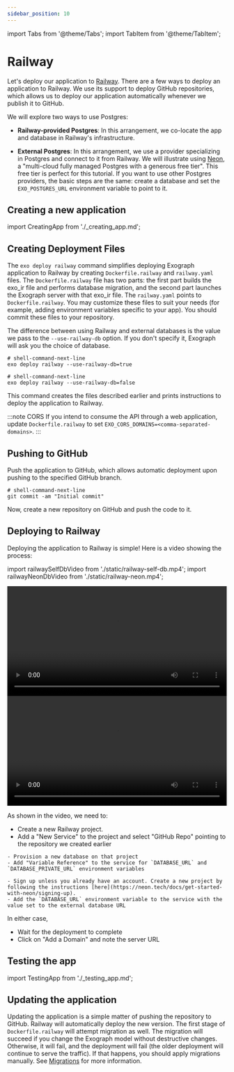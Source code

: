```yaml
---
sidebar_position: 10
---
```


import Tabs from '@theme/Tabs';
import TabItem from '@theme/TabItem';

# Railway

Let's deploy our application to [Railway](https://railway.app). There are a few ways to deploy an application to Railway. We use its support to deploy GitHub repositories, which allows us to deploy our application automatically whenever we publish it to GitHub.

We will explore two ways to use Postgres:

- **Railway-provided Postgres**: In this arrangement, we co-locate the app and database in Railway's infrastructure.

- **External Postgres**: In this arrangement, we use a provider specializing in Postgres and connect to it from Railway. We will illustrate using [Neon](https://neon.tech/), a "multi-cloud fully managed Postgres with a generous free tier". This free tier is perfect for this tutorial. If you want to use other Postgres providers, the basic steps are the same: create a database and set the `EXO_POSTGRES_URL` environment variable to point to it.

## Creating a new application

import CreatingApp from './\_creating_app.md';

<CreatingApp/>

## Creating Deployment Files

The `exo deploy railway` command simplifies deploying Exograph application to Railway by creating `Dockerfile.railway` and `railway.yaml` files. The `Dockerfile.railway` file has two parts: the first part builds the exo_ir file and performs database migration, and the second part launches the Exograph server with that exo_ir file. The `railway.yaml` points to `Dockerfile.railway`. You may customize these files to suit your needs (for example, adding environment variables specific to your app). You should commit these files to your repository.

The difference between using Railway and external databases is the value we pass to the `--use-railway-db` option. If you don't specify it, Exograph will ask you the choice of database.

<Tabs groupId="database-choice">
  <TabItem value="railway" label="Railway Postgres" default>

```shell-session
# shell-command-next-line
exo deploy railway --use-railway-db=true
```

  </TabItem>
  <TabItem value="external" label="External Postgres">

```shell-session
# shell-command-next-line
exo deploy railway --use-railway-db=false
```

  </TabItem>
</Tabs>

This command creates the files described earlier and prints instructions to deploy the application to Railway.

:::note CORS
If you intend to consume the API through a web application, update `Dockerfile.railway` to set `EXO_CORS_DOMAINS=<comma-separated-domains>`.
:::

## Pushing to GitHub

Push the application to GitHub, which allows automatic deployment upon pushing to the specified GitHub branch.

```shell-session
# shell-command-next-line
git commit -am "Initial commit"
```

Now, create a new repository on GitHub and push the code to it.

## Deploying to Railway

Deploying the application to Railway is simple! Here is a video showing the process:

import railwaySelfDbVideo from './static/railway-self-db.mp4';
import railwayNeonDbVideo from './static/railway-neon.mp4';

<Tabs groupId="database-choice">
  <TabItem value="railway" label="Railway Postgres" default>
    <video controls width="100%">
      <source src={railwaySelfDbVideo}/>
    </video>
  </TabItem>
  <TabItem value="external" label="External Postgres">
    <video controls width="100%">
      <source src={railwayNeonDbVideo}/>
    </video>
  </TabItem>
</Tabs>

As shown in the video, we need to:

- Create a new Railway project.
- Add a "New Service" to the project and select "GitHub Repo" pointing to the repository we created earlier

<Tabs groupId="database-choice">
  <TabItem value="railway" label="Railway Postgres" default>

    - Provision a new database on that project
    - Add "Variable Reference" to the service for `DATABASE_URL` and `DATABASE_PRIVATE_URL` environment variables

  </TabItem>
  <TabItem value="external" label="External Postgres">

    - Sign up unless you already have an account. Create a new project by following the instructions [here](https://neon.tech/docs/get-started-with-neon/signing-up).
    - Add the `DATABASE_URL` environment variable to the service with the value set to the external database URL

  </TabItem>
</Tabs>

In either case,

- Wait for the deployment to complete
- Click on "Add a Domain" and note the server URL

## Testing the app

import TestingApp from './\_testing_app.md';

<TestingApp/>

## Updating the application

Updating the application is a simple matter of pushing the repository to GitHub. Railway will automatically deploy the new version. The first stage of `Dockerfile.railway` will attempt migration as well. The migration will succeed if you change the Exograph model without destructive changes. Otherwise, it will fail, and the deployment will fail (the older deployment will continue to serve the traffic). If that happens, you should apply migrations manually. See [Migrations](/cli-reference/development/schema.md#migrating-the-schema) for more information.
